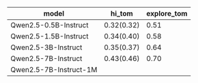 
| model | hi_tom | explore_tom |
|-------|-------------------|-------------------|
| Qwen2.5-0.5B-Instruct  | 0.32(0.32) | 0.51 |
| Qwen2.5-1.5B-Instruct  | 0.34(0.40) | 0.58 |
| Qwen2.5-3B-Instruct    | 0.35(0.37) | 0.64 |
| Qwen2.5-7B-Instruct    | 0.43(0.46) | 0.70 |
| Qwen2.5-7B-Instruct-1M |      |      |